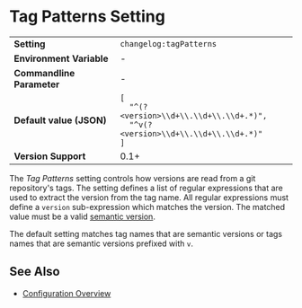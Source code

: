 <!--
  <auto-generated>
    The contents of this file were generated by a tool.
    Any changes to this file will be overwritten.
    To change the content of this file, edit 'tag-patterns.md.scriban'
  </auto-generated>
-->
# Tag Patterns Setting

<table>
    <tr>
        <td><b>Setting</b></td>
        <td><code>changelog:tagPatterns</code></td>
    </tr>
    <tr>
        <td><b>Environment Variable</b></td>
        <td>-</td>
    </tr>
    <tr>
        <td><b>Commandline Parameter</b></td>
        <td>-</td>
    </tr>
    <tr>
        <td><b>Default value (JSON)</b></td>
        <td>
            <code>[
  &quot;^(?&lt;version&gt;\\d+\\.\\d+\\.\\d+.*)&quot;,
  &quot;^v(?&lt;version&gt;\\d+\\.\\d+\\.\\d+.*)&quot;
]</code>
        </td>
    </tr>
    <tr>
        <td><b>Version Support</b></td>
        <td>0.1+</td>
    </tr>
</table>

The *Tag Patterns* setting controls how versions are read from a git repository's tags.
The setting defines a list of regular expressions that are used to extract the version from the tag name.
All regular expressions must define a `version` sub-expression which matches the version. 
The matched value must be a valid [semantic version](https://semver.org/).

The default setting matches tag names that are semantic versions or tags names that are semantic versions prefixed with `v`.

## See Also

- [Configuration Overview](../../configuration.md)

